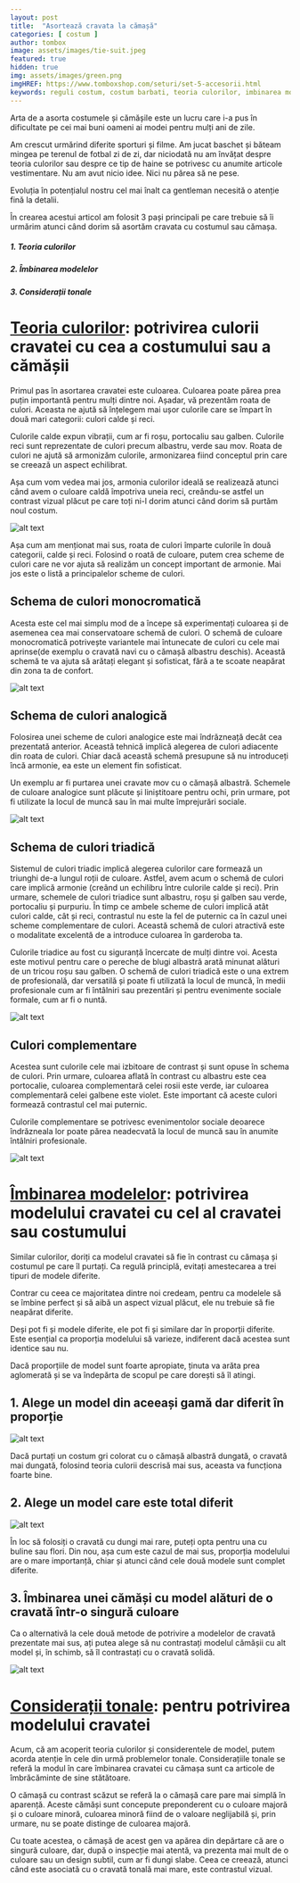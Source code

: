 ```yaml
---
layout: post
title:  "Asortează cravata la cămașă"
categories: [ costum ]
author: tombox
image: assets/images/tie-suit.jpeg
featured: true
hidden: true
img: assets/images/green.png
imgHREF: https://www.tomboxshop.com/seturi/set-5-accesorii.html
keywords: reguli costum, costum barbati, teoria culorilor, imbinarea modelelor, consideratii tonale, roata culorii, asortare cravata costum, culori monocromatice, monocromatic, culori complementare
---
```



Arta de a asorta costumele și cămășile este un lucru care i-a pus în dificultate pe cei mai buni oameni ai modei pentru mulți ani de zile.

Am crescut urmărind diferite sporturi și filme. Am jucat baschet și băteam mingea pe terenul de fotbal zi de zi, dar niciodată nu am învățat
despre teoria culorilor sau despre ce tip de haine se potrivesc cu anumite articole vestimentare. Nu am avut nicio idee. Nici nu părea să
ne pese.

Evoluția în potențialul nostru cel mai înalt ca gentleman necesită o atenție fină la detalii.

În crearea acestui articol am folosit 3 pași principali pe care trebuie să îi urmărim atunci când dorim să asortăm cravata cu costumul
sau cămașa.

##### 1. Teoria culorilor
##### 2. Îmbinarea modelelor
##### 3. Considerații tonale


# <u>Teoria culorilor</u>: potrivirea culorii cravatei cu cea a costumului sau a cămășii

Primul pas în asortarea cravatei este culoarea. Culoarea poate părea prea puțin importantă pentru mulți dintre noi. Așadar, vă prezentăm roata de culori.
Aceasta ne ajută să înțelegem mai ușor culorile care se împart în două mari categorii: culori calde și reci.

Culorile calde expun vibrații, cum ar fi roșu, portocaliu sau galben. Culorile reci sunt reprezentate de culori precum albastru, verde sau mov. Roata de culori ne ajută să armonizăm culorile, armonizarea fiind conceptul prin care se creează un aspect echilibrat.

Așa cum vom vedea mai jos, armonia culorilor ideală se realizează atunci când avem o culoare caldă împotriva uneia reci, creându-se astfel un contrast vizual plăcut pe care toți ni-l dorim atunci când dorim să purtăm noul costum.

![alt text](../../../../assets/images/color-wheel.jpg)

Așa cum am menționat mai sus, roata de culori împarte culorile în două categorii, calde și reci. Folosind o roată de culoare, putem crea scheme de culori care ne vor ajuta să realizăm un concept important de armonie. Mai jos este o listă a principalelor scheme de culori.

## Schema de culori monocromatică

Acesta este cel mai simplu mod de a începe să experimentați culoarea și de asemenea cea mai conservatoare schemă de culori. O schemă de culoare monocromatică potrivește variantele mai întunecate de culori cu cele mai aprinse(de exemplu o cravată navi cu o cămașă albastru deschis). Această schemă te va ajuta să arătați elegant și sofisticat, fără a te scoate neapărat din zona ta de confort.

![alt text](../../../../assets/images/navy.jpg)

## Schema de culori analogică

Folosirea unei scheme de culori analogice este mai îndrăzneață decât cea prezentată anterior. Această tehnică implică alegerea de culori adiacente din roata de culori. Chiar dacă această schemă presupune să nu introduceți încă armonie, ea este un element fin sofisticat.

Un exemplu ar fi purtarea unei cravate mov cu o cămașă albastră. Schemele de culoare analogice sunt plăcute și liniștitoare pentru ochi, prin urmare, pot fi utilizate la locul de muncă sau în mai multe împrejurări sociale.

![alt text](../../../../assets/images/purple.jpeg)

## Schema de culori triadică

Sistemul de culori triadic implică alegerea culorilor care formează un triunghi de-a lungul roții de culoare. Astfel, avem acum o schemă de culori care implică armonie (creând un echilibru între culorile calde și reci). Prin urmare, schemele de culori triadice sunt albastru, roșu și galben sau verde, portocaliu și purpuriu. În timp ce ambele scheme de culori implică atât culori calde, cât și reci, contrastul nu este la fel de puternic ca în cazul unei scheme complementare de culori. Această schemă de culori atractivă este o modalitate excelentă de a introduce culoarea în garderoba ta.

Culorile triadice au fost cu siguranță încercate de mulți dintre voi. Acesta este motivul pentru care o pereche de blugi albastră arată minunat alături de un tricou roșu sau galben. O schemă de culori triadică este o una extrem de profesională, dar versatilă și poate fi utilizată la locul de muncă, în medii profesionale cum ar fi întâlniri sau prezentări și pentru evenimente sociale formale, cum ar fi o nuntă.

![alt text](../../../../assets/images/red-t.jpg)

## Culori complementare

Acestea sunt culorile cele mai izbitoare de contrast și sunt opuse în schema de culori. Prin urmare, culoarea aflată în contrast cu albastru este cea portocalie, culoarea complementară celei rosii este verde, iar culoarea complementară celei galbene este violet. Este important că aceste culori formează contrastul cel mai puternic.

Culorile complementare se potrivesc evenimentolor sociale deoarece îndrăzneala lor poate părea neadecvată la locul de muncă sau în anumite întâlniri profesionale.

![alt text](../../../../assets/images/orange.jpeg)


# <u>Îmbinarea modelelor</u>: potrivirea modelului cravatei cu cel al cravatei sau costumului

Similar culorilor, doriți ca modelul cravatei să fie în contrast cu cămașa și costumul pe care îl purtați. Ca regulă principlă, evitați amestecarea a trei tipuri de modele diferite.

Contrar cu ceea ce majoritatea dintre noi credeam, pentru ca modelele să se îmbine perfect și să aibă un aspect vizual plăcut, ele nu trebuie să fie neapărat diferite.

Deși pot fi și modele diferite, ele pot fi și similare dar în proporții diferite. Este esențial ca proporția modelului să varieze, indiferent dacă acestea sunt identice sau nu.

Dacă proporțiile de model sunt foarte apropiate, ținuta va arăta prea aglomerată și se va îndepărta de scopul pe care dorești să îl atingi.

## 1. Alege un model din aceeași gamă dar diferit în proporție

![alt text](../../../../assets/images/lined.jpg)

Dacă purtați un costum gri colorat cu o cămașă albastră dungată, o cravată mai dungată, folosind teoria culorii descrisă mai sus, aceasta va funcționa foarte bine.

## 2. Alege un model care este total diferit

![alt text](../../../../assets/images/diff.jpg)

În loc să folosiți o cravată cu dungi mai rare, puteți opta pentru una cu buline sau flori. Din nou, așa cum este cazul de mai sus, proporția modelului are o mare importanță, chiar și atunci când cele două modele sunt complet diferite.

## 3. Îmbinarea unei cămăși cu model alături de o cravată într-o singură culoare


Ca o alternativă la cele două metode de potrivire a modelelor de cravată prezentate mai sus, ați putea alege să nu contrastați modelul cămășii cu alt model și, în schimb, să îl contrastați cu o cravată solidă.

![alt text](../../../../assets/images/simple.jpg)

# <u>Considerații tonale</u>: pentru potrivirea modelului cravatei

Acum, că am acoperit teoria culorilor și considerentele de model, putem acorda atenție în cele din urmă problemelor tonale. Considerațiile tonale se referă la modul în care îmbinarea cravatei cu cămașa sunt ca articole de îmbrăcăminte de sine stătătoare.

O cămașă cu contrast scăzut se referă la o cămașă care pare mai simplă în aparență. Aceste cămăși sunt concepute preponderent cu o culoare majoră și o culoare minoră, culoarea minoră fiind de o valoare neglijabilă și, prin urmare, nu se poate distinge de culoarea majoră.

Cu toate acestea, o cămașă de acest gen va apărea din depărtare că are o singură culoare, dar, după o inspecție mai atentă, va prezenta mai mult de o culoare sau un design subtil, cum ar fi dungi slabe. Ceea ce creează, atunci când este asociată cu o cravată tonală mai mare, este contrastul vizual.
